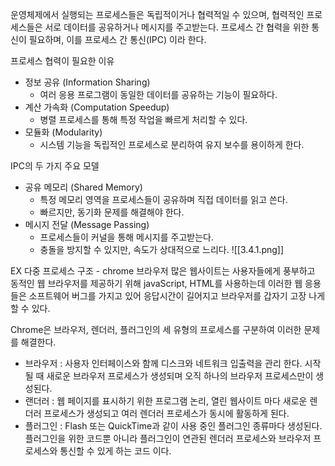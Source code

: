 운영체제에서 실행되는 프로세스들은 독립적이거나 협력적일 수 있으며, 협력적인 프로세스들은 서로 데이터를 공유하거나 메시지를 주고받는다. 프로세스 간 협력을 위한 통신이 필요하며, 이를 프로세스 간 통신(IPC) 이라 한다.

프로세스 협력이 필요한 이유

- 정보 공유 (Information Sharing)
    - 여러 응용 프로그램이 동일한 데이터를 공유하는 기능이 필요하다.
- 계산 가속화 (Computation Speedup)
    - 병렬 프로세스를 통해 특정 작업을 빠르게 처리할 수 있다.
- 모듈화 (Modularity)
    - 시스템 기능을 독립적인 프로세스로 분리하여 유지 보수를 용이하게 한다.

IPC의 두 가지 주요 모델
- 공유 메모리 (Shared Memory)
    - 특정 메모리 영역을 프로세스들이 공유하며 직접 데이터를 읽고 쓴다.
    - 빠르지만, 동기화 문제를 해결해야 한다.
- 메시지 전달 (Message Passing)
    - 프로세스들이 커널을 통해 메시지를 주고받는다.
    - 충돌을 방지할 수 있지만, 속도가 상대적으로 느리다.
![[3.4.1.png]]

EX 다중 프로세스 구조 - chrome 브라우저
많은 웹사이트는 사용자들에게 풍부하고 동적인 웹 브라우저를 제공하기 위해 javaScript, HTML를 사용하는데
이러한 웹 응용들은 소프트웨어 버그를 가지고 있어 응답시간이 길어지고 브라우저를 갑자기 고장 나게 할 수 있다.

Chrome은 브라우저, 렌더러, 플러그인의 세 유형의 프로세스를 구분하여 이러한 문제를 해결한다.
- 브라우저 : 사용자 인터페이스와 함께 디스크와 네트워크 입출력을 관리 한다. 시작될 때 새로운 브라우저 프로세스가 생성되며 오직 하나의 브라우저 프로세스만이 생성된다.
- 랜더러 : 웹 페이지를 표시하기 위한 프로그램 논리,  열린 웹사이트 마다 새로운 렌더러 프로세스가 생성되고 여러 렌더러 프로세스가 동시에 활동하게 된다.
- 플러그인 : Flash 또는 QuickTime과 같이 사용 중인 플러그인 종류마다 생성된다. 플러그인을 위한 코드뿐 아니라 플러그인이 연관된 렌더러 프로세스와 브라우저 프로세스와 통신할 수 있게 하는 코드 이다.